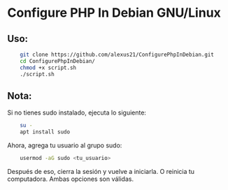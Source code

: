 # Configure PHP In Debian GNU/Linux

## Uso:
```bash
    git clone https://github.com/alexus21/ConfigurePhpInDebian.git
    cd ConfigurePhpInDebian/
    chmod +x script.sh
    ./script.sh
```

## Nota:
Si no tienes sudo instalado, ejecuta lo siguiente:
```bash
    su -
    apt install sudo
```

Ahora, agrega tu usuario al grupo sudo:
```bash
    usermod -aG sudo <tu_usuario>
```

Después de eso, cierra la sesión y vuelve a iniciarla. O reinicia tu computadora. Ambas opciones son válidas.
